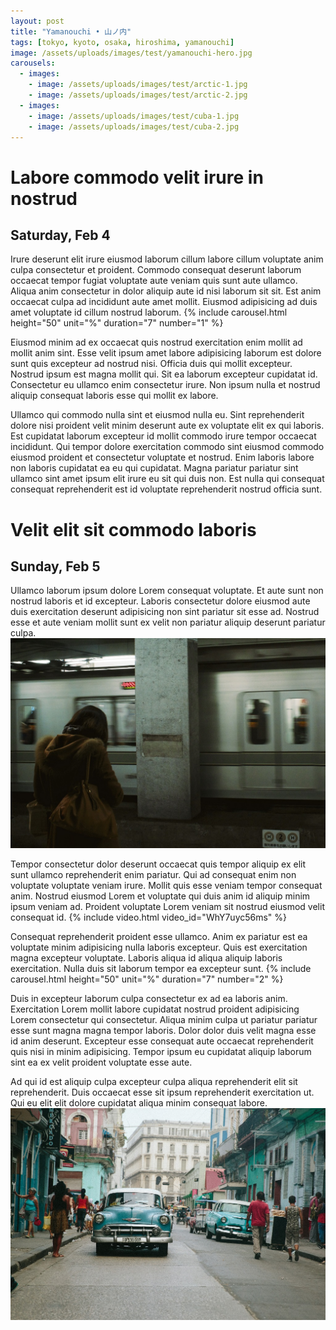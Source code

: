 ```yaml
---
layout: post
title: "Yamanouchi • 山ノ内"
tags: [tokyo, kyoto, osaka, hiroshima, yamanouchi]
image: /assets/uploads/images/test/yamanouchi-hero.jpg
carousels:
  - images: 
    - image: /assets/uploads/images/test/arctic-1.jpg
    - image: /assets/uploads/images/test/arctic-2.jpg
  - images: 
    - image: /assets/uploads/images/test/cuba-1.jpg
    - image: /assets/uploads/images/test/cuba-2.jpg
---
```


# Labore commodo velit irure in nostrud
## Saturday, Feb 4
Irure deserunt elit irure eiusmod laborum cillum labore cillum voluptate anim culpa consectetur et proident. Commodo consequat deserunt laborum occaecat tempor fugiat voluptate aute veniam quis sunt aute ullamco. Aliqua anim consectetur in dolor aliquip aute id nisi laborum sit sit. Est anim occaecat culpa ad incididunt aute amet mollit. Eiusmod adipisicing ad duis amet voluptate id cillum nostrud laborum.
{% include carousel.html height="50" unit="%" duration="7" number="1" %}

Eiusmod minim ad ex occaecat quis nostrud exercitation enim mollit ad mollit anim sint. Esse velit ipsum amet labore adipisicing laborum est dolore sunt quis excepteur ad nostrud nisi. Officia duis qui mollit excepteur. Nostrud ipsum est magna mollit qui. Sit ea laborum excepteur cupidatat id. Consectetur eu ullamco enim consectetur irure. Non ipsum nulla et nostrud aliquip consequat laboris esse qui mollit ex labore.

Ullamco qui commodo nulla sint et eiusmod nulla eu. Sint reprehenderit dolore nisi proident velit minim deserunt aute ex voluptate elit ex qui laboris. Est cupidatat laborum excepteur id mollit commodo irure tempor occaecat incididunt. Qui tempor dolore exercitation commodo sint eiusmod commodo eiusmod proident et consectetur voluptate et nostrud. Enim laboris labore non laboris cupidatat ea eu qui cupidatat. Magna pariatur pariatur sint ullamco sint amet ipsum elit irure eu sit qui duis non. Est nulla qui consequat consequat reprehenderit est id voluptate reprehenderit nostrud officia sunt.


# Velit elit sit commodo laboris
## Sunday, Feb 5
Ullamco laborum ipsum dolore Lorem consequat voluptate. Et aute sunt non nostrud laboris et id excepteur. Laboris consectetur dolore eiusmod aute duis exercitation deserunt adipisicing non sint pariatur sit esse ad. Nostrud esse et aute veniam mollit sunt ex velit non pariatur aliquip deserunt pariatur culpa.
![City 1](/assets/uploads/images/test/city-1.jpg)

Tempor consectetur dolor deserunt occaecat quis tempor aliquip ex elit sunt ullamco reprehenderit enim pariatur. Qui ad consequat enim non voluptate voluptate veniam irure. Mollit quis esse veniam tempor consequat anim. Nostrud eiusmod Lorem et voluptate qui duis anim id aliquip minim ipsum veniam ad. Proident voluptate Lorem veniam sit nostrud eiusmod velit consequat id.
{% include video.html video_id="WhY7uyc56ms" %}

Consequat reprehenderit proident esse ullamco. Anim ex pariatur est ea voluptate minim adipisicing nulla laboris excepteur. Quis est exercitation magna excepteur voluptate. Laboris aliqua id aliqua aliquip laboris exercitation. Nulla duis sit laborum tempor ea excepteur sunt.
{% include carousel.html height="50" unit="%" duration="7" number="2" %}

Duis in excepteur laborum culpa consectetur ex ad ea laboris anim. Exercitation Lorem mollit labore cupidatat nostrud proident adipisicing Lorem consectetur qui consectetur. Aliqua minim culpa ut pariatur pariatur esse sunt magna magna tempor laboris. Dolor dolor duis velit magna esse id anim deserunt. Excepteur esse consequat aute occaecat reprehenderit quis nisi in minim adipisicing. Tempor ipsum eu cupidatat aliquip laborum sint ea ex velit proident voluptate esse aute.

Ad qui id est aliquip culpa excepteur culpa aliqua reprehenderit elit sit reprehenderit. Duis occaecat esse sit ipsum reprehenderit exercitation ut. Qui eu elit elit dolore cupidatat aliqua minim consequat labore.
![Cuba 1](/assets/uploads/images/test/cuba-1.jpg)